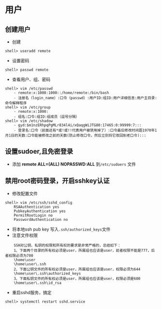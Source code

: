 # 用户

## 创建用户
- 创建
```
shell> useradd remote
```
- 设置密码
```
shell> passwd remote
```
- 查看用户、组、密码
```
shell> vim /etc/passwd
    - remote:x:1000:1000::/home/remote:/bin/bash
    - 注册名（login_name）:口令（passwd）:用户ID:组ID:用户详细信息:用户主目录:命令解释程序
shell> vim /etc/group
    - remote:x:1000:
    - 组名:口令:组ID:组成员（逗号分隔）
shell> vim /etc/shadow
    - gyd:$m1nzERhpqPgMLr834l4i/xQaqgWiJTG80:17465:0:99999:7:::
    - 登录名:口令（前面还有*或!或!!代表用户被禁用掉了）:口令最后修改时间距1970年1月1日的天数:口令能被修改之前的天数(防止修改口令，然后立刻将它改回到老口令):::
```

## 设置sudoer,且免密登录
- 添加 **remote ALL=(ALL) NOPASSWD:ALL** 到`/etc/sudoers` 文件

## 禁用root密码登录，开启sshkey认证
- 修改配置文件
```
shell> vim /etc/ssh/sshd_config
    RSAAuthentication yes
    PubkeyAuthentication yes
    PermitRootLogin no
    PasswordAuthentication no
```
- 将本地ssh pub key 写入`.ssh/authorized_keys`文件
- 注意文件权限
```
    SSH对公钥、私钥的权限和所有权的要求是非常严格的，总结如下：
    1、下面两个目录的所有权必须是user，所属组也应该是user，前者权限不能是777，后者权限必须为700
    \home\user
    \home\user\.ssh
    2、下面公钥文件的所有权必须是user，所属组也应该是user，权限必须为644
    \home\user\.ssh\authorized_keys
    3、下面私钥文件的所有权必须是user，所属组也应该是user，权限必须是600
    \home\user\.ssh\id_rsa
```
- 重启sshd服务，搞定
```
shell> systemctl restart sshd.service
```


